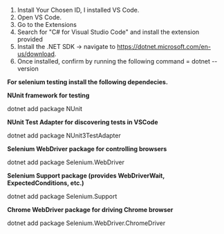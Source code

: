 1. Install Your Chosen ID, I installed VS Code.
2. Open VS Code.
3. Go to the Extensions
4. Search for "C# for Visual Studio Code" and install the extension provided
5. Install the .NET SDK -> navigate to https://dotnet.microsoft.com/en-us/download.
6. Once installed, confirm by running the following command = dotnet --version


**For selenium testing install the following dependecies.** 

**NUnit framework for testing**

dotnet add package NUnit

**NUnit Test Adapter for discovering tests in VSCode**

dotnet add package NUnit3TestAdapter

**Selenium WebDriver package for controlling browsers**

dotnet add package Selenium.WebDriver

**Selenium Support package (provides WebDriverWait, ExpectedConditions, etc.)**

dotnet add package Selenium.Support

**Chrome WebDriver package for driving Chrome browser**

dotnet add package Selenium.WebDriver.ChromeDriver
